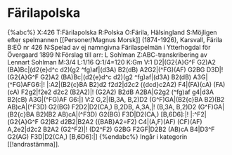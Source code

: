 # Färilapolska

{%abc%}
X:426
T:Färilapolska
R:Polska
O:Färila, Hälsingland
S:Möjligen efter spelmannen [[Personer/Magnus Morsk]] (1874-1926), Karsvall, Färila
B:EÖ nr 426
N:Spelad av ej namngivna Färilaspelmän i Ytterhogdal för Övergaard 1899
N:Förslag till arr: L Sohlman
Z:ABC-transkribering av Lennart Sohlman
M:3/4
L:1/16
Q:1/4=120
K:Gm
V:1
D2|(G2{A}G^F G2)A2 (BA)Bc|(d2{e}d^c d2)(g2 ^fg)af|(d3A) B2(dB) A2G2|(^FG)(AF) G2BG D3D|!
(G2{A}G^F G2)A2 (BA)Bc|(d2{e}d^c d2)(g2 ^fg)af|(d3A) B2(dB) A3G|(^FG)AFG6:|!
|:A2|(B2{c}BA B2)d2 f2d2|d2c2 ({dcd}c2A2) F4|(FA)(cA) (FA)(cA) F2g2|f2e2 d2c2 (B2A2)|!
(G2A2) B2dB A2BA|G2g2 (^fg)af g4|d3A B2(cB) A3G|(^FG)AF G6:|]
V:2
G,2|(B,3A, B,2)D2 (G^F)GA|(B2{c}BA B2)(B2 AB)cA|(^F3D) G2(BG) F2D2|D2(CA,) B,2DB, A,3A,|!
(B,3A, B,2)D2 (G^F)GA|(B2{c}BA B2)(B2 AB)cA|(^F3D) G2(BG) F3D|D2(CA,) [B,6D6]:|!
|:^F2|(G2{A}G^F G2)B2 d2B2|B2A2 ({BAB}A2=F2) C4|(A,F)(AF) (CF)(AF) A,2e2|d2c2 B2A2 (G2^F2)|!
(D2^F2) G2BG F2GF|D2B2 (AB)cA B4|D3^F G2(AG) F3D|D2(CA,) [B,6D6]:|]
{%endabc%}
Ingår i kategorin [[!andrastämma]].
